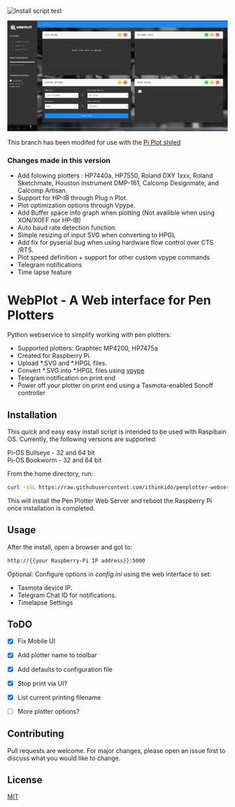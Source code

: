 ![Install script test](https://github.com/ithinkido/penplotter-webserver/actions/workflows/install_test.yml/badge.svg)


[![Image of WebPlot - A Web interface for Pen Plotter](https://raw.githubusercontent.com/ithinkido/penplotter-webserver/PiPlot/docs/img/Demo.gif)](https://github.com/ithinkido/penplotter-webserver/tree/flowcontrol)

This branch has been modifed for use with the [Pi Plot shiled](https://github.com/ithinkido/PiPlot)

### Changes made in this version

- Add folowing plotters : HP7440a, HP7550, Roland DXY 1xxx, Roland Sketchmate, Houston Instrument DMP-161, Calcomp Designmate, and Calcomp Artisan. 
- Support for HP-IB through Plug n Plot.
- Plot optimization options through Vpype.
- Add Buffer space info graph when plotting (Not availible when using XON/XOFF nor HP-IB)
- Auto baud rate detection function.
- Simple resizing of input SVG when converting to HPGL
- Add fix for pyserial bug when using hardware flow control over CTS /RTS.
- Plot speed definition + support for other custom vpype commands
- Telegram notifications
- Time lapse feature


# WebPlot - A Web interface for Pen Plotters

Python webservice to simplify working with pen plotters:
- Supported plotters: Graphtec MP4200, HP7475a
- Created for Raspberry Pi.
- Upload *.SVG and *.HPGL files.
- Convert *.SVG into *.HPGL files using [vpype](https://github.com/abey79/vpype)
- Telegram notification on print end
- Power off your plotter on print end using a Tasmota-enabled Sonoff controller   


## Installation

This quick and easy easy install script is intended to be used with Raspibain OS.
Currently, the following versions are supported:  

Pi-OS Bullseye - 32 and 64 bit  
Pi-OS Bookworm - 32 and 64 bit  

From the home directory, run:

```bash
curl -sSL https://raw.githubusercontent.com/ithinkido/penplotter-webserver/PiPlot/install.sh | bash
```
This will install the Pen Plotter Web Server and reboot the Raspberry Pi once installation is completed.

## Usage

After the install, open a browser and got to:
```bash
http://{{your Raspberry-Pi IP address}}:5000
```

Optional:
Configure options in *config.ini* using the web interface to set:
- Tasmota device IP.
- Telegram Chat ID for notifications.
- Timelapse Settings

## ToDO

- [x] Fix Mobile UI
- [x] Add plotter name to toolbar
- [x] Add defaults to configuration file
- [x] Stop print via UI?
- [x] List current printing filename

- [ ] More plotter options?

## Contributing
Pull requests are welcome. For major changes, please open an issue first to discuss what you would like to change.

## License
[MIT](https://choosealicense.com/licenses/mit/)  

<!-- ![visitors](https://visitor-badge.glitch.me/badge?page_id=ithinkido.PenPlotterWebServer) -->
